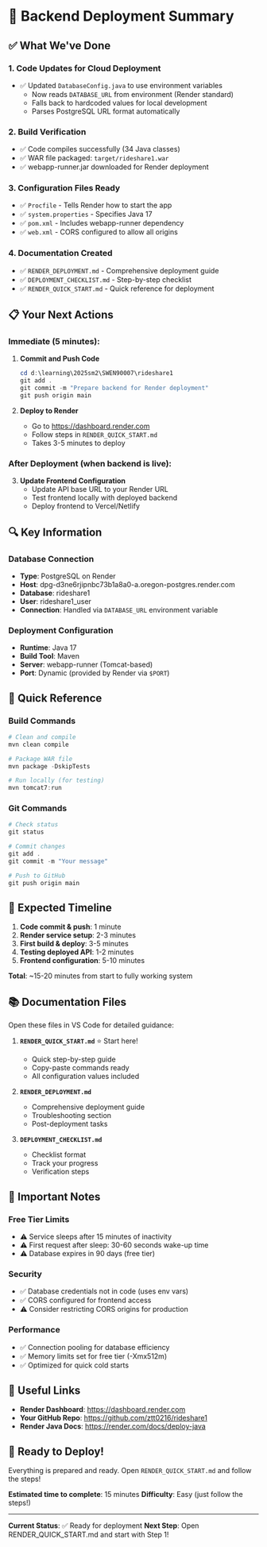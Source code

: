 # 🎯 Backend Deployment Summary

## ✅ What We've Done

### 1. Code Updates for Cloud Deployment
- ✅ Updated `DatabaseConfig.java` to use environment variables
  - Now reads `DATABASE_URL` from environment (Render standard)
  - Falls back to hardcoded values for local development
  - Parses PostgreSQL URL format automatically
  
### 2. Build Verification
- ✅ Code compiles successfully (34 Java classes)
- ✅ WAR file packaged: `target/rideshare1.war`
- ✅ webapp-runner.jar downloaded for Render deployment

### 3. Configuration Files Ready
- ✅ `Procfile` - Tells Render how to start the app
- ✅ `system.properties` - Specifies Java 17
- ✅ `pom.xml` - Includes webapp-runner dependency
- ✅ `web.xml` - CORS configured to allow all origins

### 4. Documentation Created
- ✅ `RENDER_DEPLOYMENT.md` - Comprehensive deployment guide
- ✅ `DEPLOYMENT_CHECKLIST.md` - Step-by-step checklist
- ✅ `RENDER_QUICK_START.md` - Quick reference for deployment

## 📋 Your Next Actions

### Immediate (5 minutes):

1. **Commit and Push Code**
   ```powershell
   cd d:\learning\2025sm2\SWEN90007\rideshare1
   git add .
   git commit -m "Prepare backend for Render deployment"
   git push origin main
   ```

2. **Deploy to Render**
   - Go to https://dashboard.render.com
   - Follow steps in `RENDER_QUICK_START.md`
   - Takes 3-5 minutes to deploy

### After Deployment (when backend is live):

3. **Update Frontend Configuration**
   - Update API base URL to your Render URL
   - Test frontend locally with deployed backend
   - Deploy frontend to Vercel/Netlify

## 🔍 Key Information

### Database Connection
- **Type**: PostgreSQL on Render
- **Host**: dpg-d3ne6rjipnbc73b1a8a0-a.oregon-postgres.render.com
- **Database**: rideshare1
- **User**: rideshare1_user
- **Connection**: Handled via `DATABASE_URL` environment variable

### Deployment Configuration
- **Runtime**: Java 17
- **Build Tool**: Maven
- **Server**: webapp-runner (Tomcat-based)
- **Port**: Dynamic (provided by Render via `$PORT`)

## 📖 Quick Reference

### Build Commands
```powershell
# Clean and compile
mvn clean compile

# Package WAR file
mvn package -DskipTests

# Run locally (for testing)
mvn tomcat7:run
```

### Git Commands
```powershell
# Check status
git status

# Commit changes
git add .
git commit -m "Your message"

# Push to GitHub
git push origin main
```

## 🎯 Expected Timeline

1. **Code commit & push**: 1 minute
2. **Render service setup**: 2-3 minutes
3. **First build & deploy**: 3-5 minutes
4. **Testing deployed API**: 1-2 minutes
5. **Frontend configuration**: 5-10 minutes

**Total**: ~15-20 minutes from start to fully working system

## 📚 Documentation Files

Open these files in VS Code for detailed guidance:

1. **`RENDER_QUICK_START.md`** ⭐ Start here!
   - Quick step-by-step guide
   - Copy-paste commands ready
   - All configuration values included

2. **`RENDER_DEPLOYMENT.md`**
   - Comprehensive deployment guide
   - Troubleshooting section
   - Post-deployment tasks

3. **`DEPLOYMENT_CHECKLIST.md`**
   - Checklist format
   - Track your progress
   - Verification steps

## 🚨 Important Notes

### Free Tier Limits
- ⚠️ Service sleeps after 15 minutes of inactivity
- ⚠️ First request after sleep: 30-60 seconds wake-up time
- ⚠️ Database expires in 90 days (free tier)

### Security
- ✅ Database credentials not in code (uses env vars)
- ✅ CORS configured for frontend access
- ⚠️ Consider restricting CORS origins for production

### Performance
- ✅ Connection pooling for database efficiency
- ✅ Memory limits set for free tier (-Xmx512m)
- ✅ Optimized for quick cold starts

## 🔗 Useful Links

- **Render Dashboard**: https://dashboard.render.com
- **Your GitHub Repo**: https://github.com/ztt0216/rideshare1
- **Render Java Docs**: https://render.com/docs/deploy-java

## 🎉 Ready to Deploy!

Everything is prepared and ready. Open `RENDER_QUICK_START.md` and follow the steps!

**Estimated time to complete**: 15 minutes
**Difficulty**: Easy (just follow the steps!)

---

**Current Status**: ✅ Ready for deployment
**Next Step**: Open RENDER_QUICK_START.md and start with Step 1!

